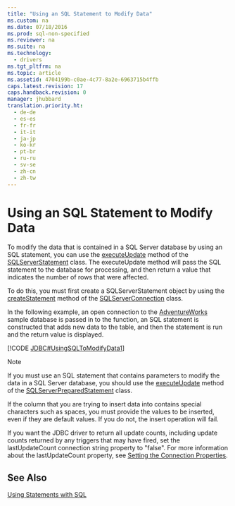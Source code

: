 ```yaml
---
title: "Using an SQL Statement to Modify Data"
ms.custom: na
ms.date: 07/18/2016
ms.prod: sql-non-specified
ms.reviewer: na
ms.suite: na
ms.technology: 
  - drivers
ms.tgt_pltfrm: na
ms.topic: article
ms.assetid: 4704199b-c0ae-4c77-8a2e-6963715b4ffb
caps.latest.revision: 17
caps.handback.revision: 0
manager: jhubbard
translation.priority.ht: 
  - de-de
  - es-es
  - fr-fr
  - it-it
  - ja-jp
  - ko-kr
  - pt-br
  - ru-ru
  - sv-se
  - zh-cn
  - zh-tw
---
```

# Using an SQL Statement to Modify Data
  To modify the data that is contained in a  SQL Server  database by using an SQL statement, you can use the [executeUpdate](../content/executeUpdate-Method--SQLServerStatement-.md) method of the [SQLServerStatement](../content/SQLServerStatement-Class.md) class. The executeUpdate method will pass the SQL statement to the database for processing, and then return a value that indicates the number of rows that were affected.  
  
 To do this, you must first create a SQLServerStatement object by using the [createStatement](../content/createStatement-Method--SQLServerConnection-.md) method of the [SQLServerConnection](../content/SQLServerConnection-Class.md) class.  
  
 In the following example, an open connection to the  [AdventureWorks](http://msftdbprodsamples.codeplex.com/)  sample database is passed in to the function, an SQL statement is constructed that adds new data to the table, and then the statement is run and the return value is displayed.  
  
 [!CODE [JDBC#UsingSQLToModifyData1](../CodeSnippet/SQLDrivers/jdbc#usingsqltomodifydata1)]  
  
> [!NOTE]  
>  If you must use an SQL statement that contains parameters to modify the data in a  SQL Server  database, you should use the [executeUpdate](../content/executeUpdate-Method--SQLServerPreparedStatement-.md) method of the [SQLServerPreparedStatement](../content/SQLServerPreparedStatement-Class.md) class.  
>   
>  If the column that you are trying to insert data into contains special characters such as spaces, you must provide the values to be inserted, even if they are default values. If you do not, the insert operation will fail.  
>   
>  If you want the JDBC driver to return all update counts, including update counts returned by any triggers that may have fired, set the lastUpdateCount connection string property to "false". For more information about the lastUpdateCount property, see [Setting the Connection Properties](../content/Setting-the-Connection-Properties.md).  
  
## See Also  
 [Using Statements with SQL](../content/Using-Statements-with-SQL.md)  
  
  